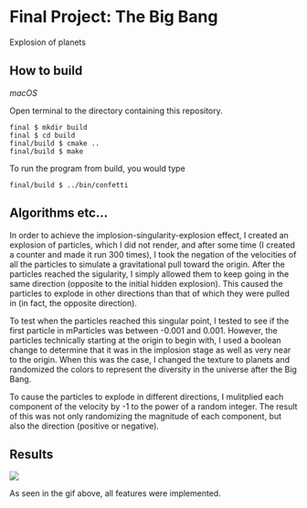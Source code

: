# Final Project: The Big Bang

Explosion of planets 

## How to build

*macOS*

Open terminal to the directory containing this repository.

```
final $ mkdir build
final $ cd build
final/build $ cmake ..
final/build $ make
```

To run the program from build, you would type

```
final/build $ ../bin/confetti
```

## Algorithms etc...

In order to achieve the implosion-singularity-explosion effect, 
I created an explosion of particles, which I did not render, and after some time
(I created a counter and made it run 300 times), I took the negation of 
the velocities of all the particles to simulate a gravitational pull toward the origin.
After the particles reached the sigularity, I simply allowed them to keep going in the 
same direction (opposite to the initial hidden explosion). This caused the particles 
to explode in other directions than that of which they were pulled in (in fact, the 
opposite direction). 

To test when the particles reached this singular point, I tested to see if the first particle
in mParticles was between -0.001 and 0.001. However, the particles technically starting at the origin
to begin with, I used a boolean change to determine that it was in the implosion stage as well as 
very near to the origin. When this was the case, I changed the texture to planets and randomized the colors 
to represent the diversity in the universe after the Big Bang. 

To cause the particles to explode in different directions, I mulitplied each component of the velocity by 
-1 to the power of a random integer. The result of this was not only randomizing the magnitude of each component, 
but also the direction (positive or negative). 

## Results

![](bb.gif)

As seen in the gif above, all features were implemented.

